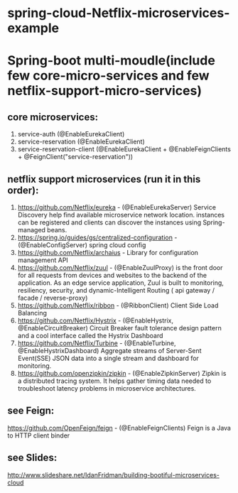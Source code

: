 # spring-cloud-Netflix-microservices-example

# Spring-boot multi-moudle(include few core-micro-services and  few netflix-support-micro-services) 

## core microservices:
1. service-auth (@EnableEurekaClient)
2. service-reservation  (@EnableEurekaClient)
3. service-reservation-client   (@EnableEurekaClient + @EnableFeignClients + @FeignClient("service-reservation"))


## netflix support microservices (run it in this order):
1. https://github.com/Netflix/eureka - (@EnableEurekaServer) Service Discovery help find available microservice network location. instances can be registered and clients can discover the instances using Spring-managed beans.
2. https://spring.io/guides/gs/centralized-configuration - (@EnableConfigServer) spring cloud config
3. https://github.com/Netflix/archaius - Library for configuration management API
4. https://github.com/Netflix/zuul - (@EnableZuulProxy) is the front door for all requests from devices and websites to the backend of the   application. As an edge service application, Zuul is built to monitoring, resiliency, security, and dynamic-Intelligent Routing ( api gateway / facade / reverse-proxy)
5. https://github.com/Netflix/ribbon - (@RibbonClient) Client Side Load Balancing 
6. https://github.com/Netflix/Hystrix - (@EnableHystrix, @EnableCircuitBreaker) Circuit Breaker fault tolerance design pattern and a cool interface called the Hystrix Dashboard 
7. https://github.com/Netflix/Turbine - (@EnableTurbine, @EnableHystrixDashboard) Aggregate streams of Server-Sent Event(SSE) JSON data into a single stream and dashboard for monitoring.
8. https://github.com/openzipkin/zipkin - (@EnableZipkinServer) Zipkin is a distributed tracing system. It helps gather timing data needed to troubleshoot latency problems in microservice architectures.

## see Feign:
https://github.com/OpenFeign/feign - (@EnableFeignClients) Feign is a Java to HTTP client binder 

## see Slides: 
http://www.slideshare.net/IdanFridman/building-bootiful-microservices-cloud


 
